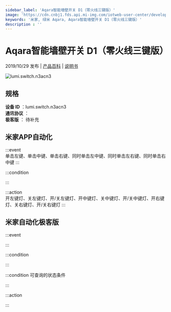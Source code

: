 ```yaml
---
sidebar_label: 'Aqara智能墙壁开关 D1（零火线三键版）'
image: 'https://cdn.cnbj1.fds.api.mi-img.com/iotweb-user-center/developer_1678871036632dt6VLe4X.png?GalaxyAccessKeyId=AKVGLQWBOVIRQ3XLEW&Expires=9223372036854775807&Signature=pnLOyv6FPPcxQzor9zj8Tb/5gA0='
keywords: '米家, 绿米 Aqara, Aqara智能墙壁开关 D1（零火线三键版）'
description : ''
---
```

# Aqara智能墙壁开关 D1（零火线三键版）

2019/10/29 发布 | [产品百科](https://home.mi.com/webapp/content/baike/product/index.html?model=lumi.switch.n3acn3/) | [说明书](https://home.mi.com/views/introduction.html?model=lumi.switch.n3acn3&region=cn)

![lumi.switch.n3acn3](https://cdn.cnbj1.fds.api.mi-img.com/iotweb-user-center/developer_1678871036632dt6VLe4X.png?GalaxyAccessKeyId=AKVGLQWBOVIRQ3XLEW&Expires=9223372036854775807&Signature=pnLOyv6FPPcxQzor9zj8Tb/5gA0=)

## 规格  
> 
**设备 ID** ：lumi.switch.n3acn3  
**通讯协议** ：  
**极客版**  ： 待补充 


## 米家APP自动化  

:::event  
单击左键、单击中键、单击右键、同时单击左中键、同时单击左右键、同时单击右中键
:::

:::condition  

:::

:::action   
开左键灯、关左键灯、开/关左键灯、开中键灯、关中键灯、开/关中键灯、开右键灯、关右键灯、开/关右键灯
:::

## 米家自动化极客版  

:::event  

:::

:::condition  

:::

:::condition 可查询的状态条件  

:::

:::action  

:::

        
